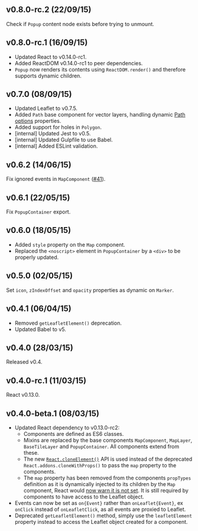 ## v0.8.0-rc.2 (22/09/15)

Check if `Popup` content node exists before trying to unmount.

## v0.8.0-rc.1 (16/09/15)

- Updated React to v0.14.0-rc1.
- Added ReactDOM v0.14.0-rc1 to peer dependencies.
- `Popup` now renders its contents using `ReactDOM.render()` and therefore supports dynamic children.

## v0.7.0 (08/09/15)

- Updated Leaflet to v0.7.5.
- Added `Path` base component for vector layers, handling dynamic [Path options](http://leafletjs.com/reference.html#path-options) properties.
- Added support for holes in `Polygon`.
- [internal] Updated Jest to v0.5.
- [internal] Updated Gulpfile to use Babel.
- [internal] Added ESLint validation.

## v0.6.2 (14/06/15)

Fix ignored events in `MapComponent` ([#41](https://github.com/PaulLeCam/react-leaflet/pull/41)).

## v0.6.1 (22/05/15)

Fix `PopupContainer` export.

## v0.6.0 (18/05/15)

- Added `style` property on the `Map` component.
- Replaced the `<noscript>` element in `PopupContainer` by a `<div>` to be properly updated.

## v0.5.0 (02/05/15)

Set `icon`, `zIndexOffset` and `opacity` properties as dynamic on `Marker`.

## v0.4.1 (06/04/15)

- Removed `getLeafletElement()` deprecation.
- Updated Babel to v5.

## v0.4.0 (28/03/15)

Released v0.4.

## v0.4.0-rc.1 (11/03/15)

React v0.13.0.

## v0.4.0-beta.1 (08/03/15)

- Updated React dependency to v0.13.0-rc2:
  - Components are defined as ES6 classes.
  - Mixins are replaced by the base components `MapComponent`, `MapLayer`, `BaseTileLayer` and `PopupContainer`. All components extend from these.
  - The new [`React.cloneElement()`](https://facebook.github.io/react/blog/2015/03/03/react-v0.13-rc2.html#react.cloneelement) API is used instead of the deprecated `React.addons.cloneWithProps()` to pass the `map` property to the components.
  - The `map` property has been removed from the components `propTypes` definition as it is dynamically injected to its children by the `Map` component, React would [now warn it is not set](https://facebook.github.io/react/blog/2015/02/24/streamlining-react-elements.html#solution-early-proptype-warnings). It is still required by components to have access to the Leaflet object.
- Events can now be set as `on{Event}` rather than `onLeaflet{Event}`, ex `onClick` instead of `onLeafletClick`, as all events are proxied to Leaflet.
- Deprecated `getLeafletElement()` method, simply use the `leafletElement` property instead to access the Leaflet object created for a component.
